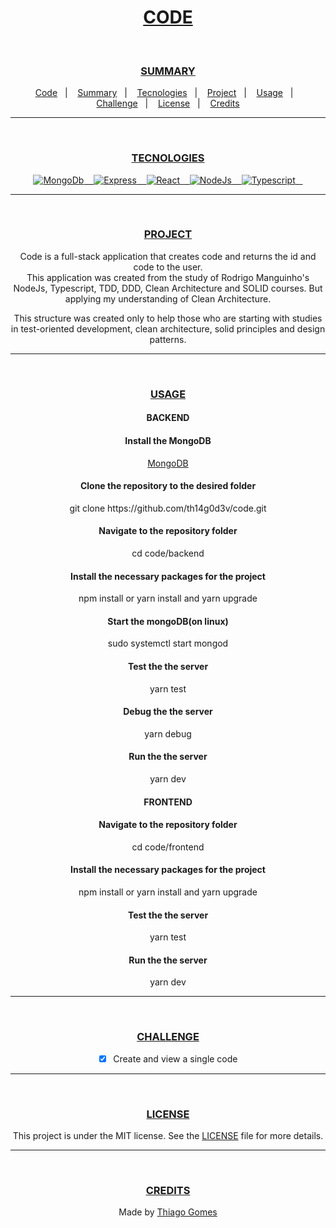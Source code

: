 <div align="center">
  <h1><a id="user-content--code" class="anchor" aria-hidden="true" href="#-code">CODE</h1>
</div><br/>

<div align="center">
  <h3><a id="user-content--summary" class="anchor" aria-hidden="true" href="#-summary">SUMMARY</a></h3>
  <a href="#-Code">Code</a>&nbsp;&nbsp;&nbsp;|&nbsp;&nbsp;&nbsp;
  <a href="#-Summary">Summary</a>&nbsp;&nbsp;&nbsp;|&nbsp;&nbsp;&nbsp;
  <a href="#-Tecnologies">Tecnologies</a>&nbsp;&nbsp;&nbsp;|&nbsp;&nbsp;&nbsp;
  <a href="#-Project">Project</a>&nbsp;&nbsp;&nbsp;|&nbsp;&nbsp;&nbsp;
  <a href="#-Usage">Usage</a>&nbsp;&nbsp;&nbsp;|&nbsp;&nbsp;&nbsp;
  <a href="#-Challenge">Challenge</a>&nbsp;&nbsp;&nbsp;|&nbsp;&nbsp;&nbsp;
  <a href="#-License">License</a>&nbsp;&nbsp;&nbsp;|&nbsp;&nbsp;&nbsp;
  <a href="#-Credits">Credits</a>
</div><hr/><br/>

<div align="center">
  <h3><a id="user-content--tecnologies" class="anchor" aria-hidden="true" href="#-tecnologies">TECNOLOGIES</a></h3>
  <a href="https://www.mongodb.com/3" rel="nofollow">
    <img alt="MongoDb" src="https://img.shields.io/badge/MongoDb-purple">&nbsp;&nbsp;&nbsp;
  </a>

  <a href="https://expressjs.com" rel="nofollow">
    <img alt="Express" src="https://img.shields.io/badge/Express-purple">&nbsp;&nbsp;&nbsp;
  </a>

  <a href="https://reactjs.org" rel="nofollow">
    <img alt="React" src="https://img.shields.io/badge/React-purple">&nbsp;&nbsp;&nbsp;
  </a>

  <a href="https://nodejs.org/en" rel="nofollow">
    <img alt="NodeJs" src="https://img.shields.io/badge/Node-purple">&nbsp;&nbsp;&nbsp;
  </a>

  <a href="https://www.typescriptlang.org/" rel="nofollow">
    <img alt="Typescript" src="https://img.shields.io/badge/Typescript-purple">&nbsp;&nbsp;&nbsp;
  </a>
</div><hr/><br/>

<div align="center">
  <h3><a id="user-content--project" class="anchor" aria-hidden="true" href="#-project">PROJECT</a></h3>
  <span> Code is a full-stack application that creates code and returns the id and code to the user.
 <span><br/>
  <span> This application was created from the study of Rodrigo Manguinho's NodeJs, Typescript, TDD, DDD, Clean Architecture and SOLID courses. But applying my understanding of Clean Architecture. </p>
  <span> This structure was created only to help those who are starting with studies in test-oriented development, clean architecture, solid principles and design patterns. </p>
</div><hr/><br/>

<div align="center">
  <h3><a id="user-content--usage" class="anchor" aria-hidden="true" href="#-usage">USAGE</a></h3>

  <h4>BACKEND</h4>

  <h4>Install the MongoDB</h4>
  <p><a href="https://www.mongodb.com/try/download/community" rel="nofollow">MongoDB</a></p>

  <h4>Clone the repository to the desired folder</h4>
  <p>git clone https://github.com/th14g0d3v/code.git</p>

  <h4>Navigate to the repository folder</h4>
  <p>cd code/backend</p>

  <h4>Install the necessary packages for the project</h4>
  <p>npm install or yarn install and yarn upgrade</p>

  <h4>Start the mongoDB(on linux)</h4>
  <p>sudo systemctl start mongod</p>

  <h4>Test the the server</h4>
  <p>yarn test</p>

  <h4>Debug the the server</h4>
  <p>yarn debug</p>

  <h4>Run the the server</h4>
  <p>yarn dev</p>

  <h4>FRONTEND</h4>

  <h4>Navigate to the repository folder</h4>
  <p>cd code/frontend</p>

  <h4>Install the necessary packages for the project</h4>
  <p>npm install or yarn install and yarn upgrade</p>

  <h4>Test the the server</h4>
  <p>yarn test</p>

  <h4>Run the the server</h4>
  <p>yarn dev</p>

</div><hr/><br/>

<div align="center">
  <h3><a id="user-content--challenge" class="anchor" aria-hidden="true" href="#-challenge">CHALLENGE</a></h3>

- [x] Create and view a single code
</div><hr/><br/>

<div align="center">
  <h3><a id="user-content--license" class="anchor" aria-hidden="true" href="#-license">LICENSE</a></h3>
  <p>This project is under the MIT license. See the <a href="https://github.com/th14g0d3v/code/blob/main/LICENSE"> LICENSE</a> file for more details.</p>
</div><hr/><br/>

<div align="center">
  <h3><a id="user-content--credits" class="anchor" aria-hidden="true" href="#-credits">CREDITS</a></h3>
  <p>Made by <a href="https://github.com/th14g0d3v" rel="nofollow">Thiago Gomes</a></p>
</div>
